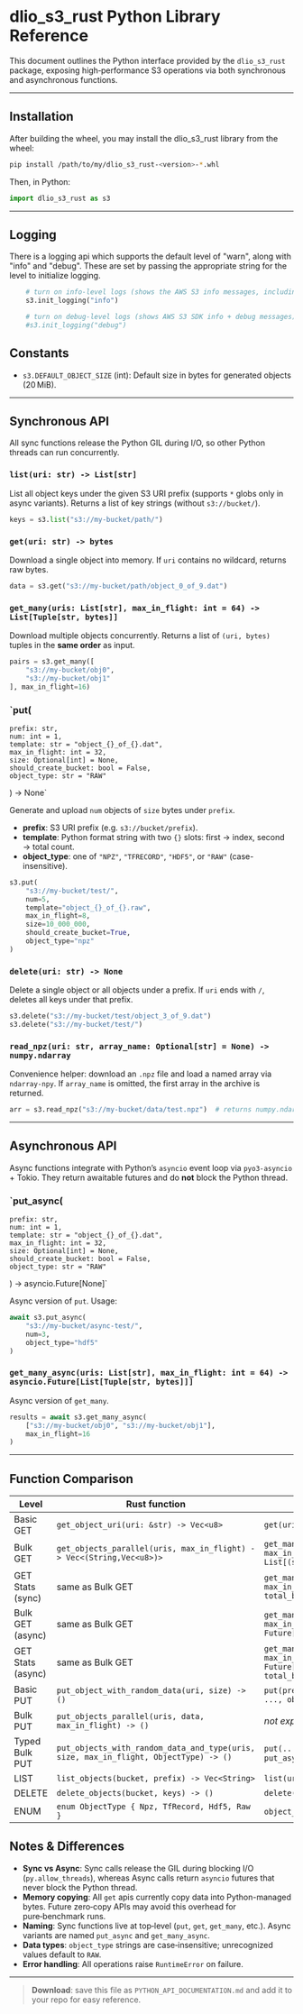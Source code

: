 # dlio_s3_rust Python Library Reference

This document outlines the Python interface provided by the `dlio_s3_rust` package, exposing high‑performance S3 operations via both synchronous and asynchronous functions.

---

## Installation

After building the wheel, you may install the dlio_s3_rust library from the wheel:

```bash
pip install /path/to/my/dlio_s3_rust-<version>-*.whl
```

Then, in Python:

```python
import dlio_s3_rust as s3
```

---

## Logging
There is a logging api which supports the default level of "warn", along with "info" and "debug".  These are set by passing the appropriate string for the level to initialize logging.
```python
    # turn on info‑level logs (shows the AWS S3 info messages, including AWS_CA_BUNDLE_PATH loading)
    s3.init_logging("info")

    # turn on debug‑level logs (shows AWS S3 SDK info + debug messages)
    #s3.init_logging("debug")
```

## Constants

- `s3.DEFAULT_OBJECT_SIZE` (int): Default size in bytes for generated objects (20 MiB).

---

## Synchronous API

All sync functions release the Python GIL during I/O, so other Python threads can run concurrently.

### `list(uri: str) -> List[str]`

List all object keys under the given S3 URI prefix (supports `*` globs only in async variants). Returns a list of key strings (without `s3://bucket/`).

```python
keys = s3.list("s3://my-bucket/path/")
```

### `get(uri: str) -> bytes`

Download a single object into memory. If `uri` contains no wildcard, returns raw bytes.

```python
data = s3.get("s3://my-bucket/path/object_0_of_9.dat")
```

### `get_many(uris: List[str], max_in_flight: int = 64) -> List[Tuple[str, bytes]]`

Download multiple objects concurrently. Returns a list of `(uri, bytes)` tuples in the **same order** as input.

```python
pairs = s3.get_many([
    "s3://my-bucket/obj0",
    "s3://my-bucket/obj1"
], max_in_flight=16)
```

### `put(
    prefix: str,
    num: int = 1,
    template: str = "object_{}_of_{}.dat",
    max_in_flight: int = 32,
    size: Optional[int] = None,
    should_create_bucket: bool = False,
    object_type: str = "RAW"
) -> None`

Generate and upload `num` objects of `size` bytes under `prefix`.

- **prefix**: S3 URI prefix (e.g. `s3://bucket/prefix`).
- **template**: Python format string with two `{}` slots: first → index, second → total count.
- **object_type**: one of `"NPZ"`, `"TFRECORD"`, `"HDF5"`, or `"RAW"` (case-insensitive).

```python
s3.put(
    "s3://my-bucket/test/",
    num=5,
    template="object_{}_of_{}.raw",
    max_in_flight=8,
    size=10_000_000,
    should_create_bucket=True,
    object_type="npz"
)
```

### `delete(uri: str) -> None`

Delete a single object or all objects under a prefix. If `uri` ends with `/`, deletes all keys under that prefix.

```python
s3.delete("s3://my-bucket/test/object_3_of_9.dat")
s3.delete("s3://my-bucket/test/")
```

### `read_npz(uri: str, array_name: Optional[str] = None) -> numpy.ndarray`

Convenience helper: download an `.npz` file and load a named array via `ndarray-npy`. If `array_name` is omitted, the first array in the archive is returned.

```python
arr = s3.read_npz("s3://my-bucket/data/test.npz")  # returns numpy.ndarray
```

---

## Asynchronous API

Async functions integrate with Python’s `asyncio` event loop via `pyo3-asyncio` + Tokio. They return awaitable futures and do **not** block the Python thread.

### `put_async(
    prefix: str,
    num: int = 1,
    template: str = "object_{}_of_{}.dat",
    max_in_flight: int = 32,
    size: Optional[int] = None,
    should_create_bucket: bool = False,
    object_type: str = "RAW"
) -> asyncio.Future[None]`

Async version of `put`. Usage:

```python
await s3.put_async(
    "s3://my-bucket/async-test/",
    num=3,
    object_type="hdf5"
)
```

### `get_many_async(uris: List[str], max_in_flight: int = 64) -> asyncio.Future[List[Tuple[str, bytes]]]`

Async version of `get_many`.

```python
results = await s3.get_many_async(
    ["s3://my-bucket/obj0", "s3://my-bucket/obj1"],
    max_in_flight=16
)
```

---

## Function Comparison

| Level             | Rust function                                                  | Python API                                                          | Mode   |
|-------------------|----------------------------------------------------------------|---------------------------------------------------------------------|--------|
| Basic GET         | `get_object_uri(uri: &str) -> Vec<u8>`                         | `get(uri) -> bytes`                                                 | sync   |
| Bulk GET          | `get_objects_parallel(uris, max_in_flight) -> Vec<(String,Vec<u8>)>` | `get_many(uris, max_in_flight) -> List[(str, bytes)]`             | sync   |
| GET Stats (sync)  | same as Bulk GET                                               | `get_many_stats(uris, max_in_flight) -> (count, total_bytes)`       | sync   |
| Bulk GET (async)  | same as Bulk GET                                               | `get_many_async(uris, max_in_flight) -> Future[List[(str, bytes)]]` | async  |
| GET Stats (async) | same as Bulk GET                                               | `get_many_stats_async(uris, max_in_flight) -> Future[(count, total_bytes)]` | async  |
| Basic PUT         | `put_object_with_random_data(uri, size) -> ()`                 | `put(prefix, num, template, ..., object_type) -> None`             | sync   |
| Bulk PUT          | `put_objects_parallel(uris, data, max_in_flight) -> ()`       | *not exposed directly*                                              | sync   |
| Typed Bulk PUT    | `put_objects_with_random_data_and_type(uris, size, max_in_flight, ObjectType) -> ()` | `put(..., object_type)`, `put_async(...)`                          | both   |
| LIST              | `list_objects(bucket, prefix) -> Vec<String>`                  | `list(uri) -> List[str]`                                            | sync   |
| DELETE            | `delete_objects(bucket, keys) -> ()`                           | `delete(uri) -> None`                                               | sync   |
| ENUM              | `enum ObjectType { Npz, TfRecord, Hdf5, Raw }`                  | `object_type` parameter                                             | N/A    |

## Notes & Differences

- **Sync vs Async**: Sync calls release the GIL during blocking I/O (`py.allow_threads`), whereas Async calls return `asyncio` futures that never block the Python thread.
- **Memory copying**: All `get` apis currently copy data into Python-managed bytes. Future zero‑copy APIs may avoid this overhead for pure‑benchmark runs.
- **Naming**: Sync functions live at top‐level (`put`, `get`, `get_many`, etc.). Async variants are named `put_async` and `get_many_async`.
- **Data types**: `object_type` strings are case‐insensitive; unrecognized values default to `RAW`.
- **Error handling**: All operations raise `RuntimeError` on failure.

---

> **Download**: save this file as `PYTHON_API_DOCUMENTATION.md` and add it to your repo for easy reference.

